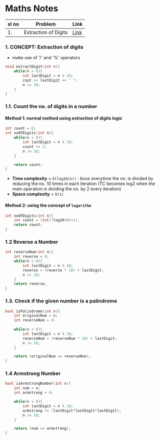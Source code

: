 # Maths Notes
|sl no|Problem| Link |
|--|---|--|
|1.|Extraction of Digits|[Link](https://www.geeksforgeeks.org/problems/count-digits-1606889545/1)|


### **1. CONCEPT: Extraction of digits**
- make use of '/' and '%' operators

```cpp
void extractDigit(int n){
    while(n > 0){
        int lastDigit = n % 10;
        cout << lastDigit << " ";
        n /= 10;
    }
}
```

### **1.1. Count the no. of digits in a number**
#### **Method 1**: normal method using extraction of digits logic
```cpp
int count = 0;
int noOfDigits(int n){
    while(n > 0){
        int lastDigit = n % 10;
        count += 1;
        n /= 10;
    }

    return count;
}
```
- **Time complexity** = `O(log10(n))` : bcoz everytime the no. is divided by reducing the no. 10 times in each iteration (TC becomes log2 when the main operation is dividing the no. by 2 every iteration)
- **Space complexity** = `O(1)` 

#### **Method 2**: using the concept of `logarithm`
```cpp
int noOfDigits(int n){
    int count = (int)(log10(n)+1);
    return count;
}
```

### **1.2 Reverse a Number**

```cpp
int reverseNum(int n){
    int reverse = 0;
    while(n > 0){
        int lastDigit = n % 10;
        reverse = (reverse * 10) + lastDigit;
        n /= 10;
    }   
    return reverse;
}
```


### **1.3. Check if the given number is a palindrome**
```cpp
bool isPalindrome(int n){
    int originalNum = n;
    int reverseNum = 0;
    
    while(n > 0){
        int lastDigit = n % 10;
        reverseNum = (reverseNum * 10) + lastDigit;
        n /= 10;
    }

    return (originalNum == reverseNum);
}
```

### **1.4 Armstrong Number**

```cpp
bool isArmstrongNumber(int n){
    int num = n;
    int armstrong = 0;

    while(n > 0){
        int lastDigit = n % 10;
        armstrong += (lastDigit*lastDigit*lastDigit);
        n /= 10;
    }

    return (num == armstrong);
}
```

